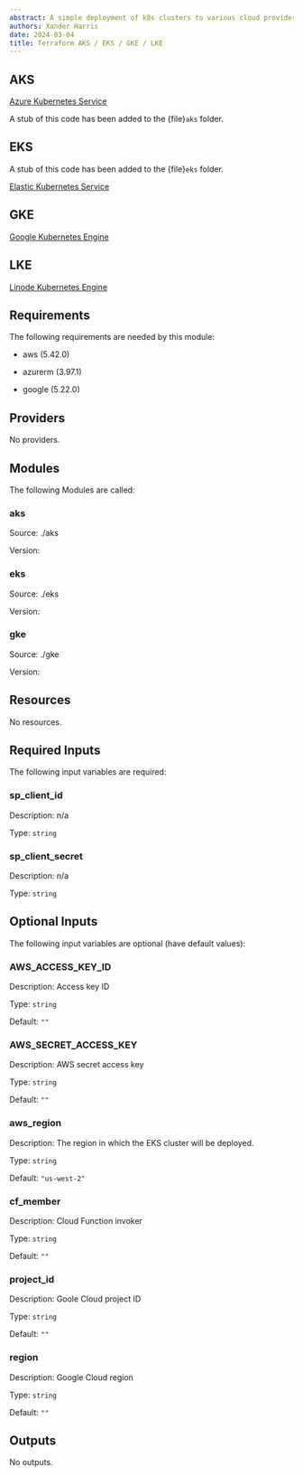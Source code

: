```yaml
---
abstract: A simple deployment of k8s clusters to various cloud providers.
authors: Xander Harris
date: 2024-03-04
title: Terraform AKS / EKS / GKE / LKE
---
```


## AKS

[Azure Kubernetes Service](https://registry.terraform.io/providers/hashicorp/azurerm/latest/docs/resources/kubernetes_cluster)

A stub of this code has been added to the {file}`aks` folder.

## EKS

A stub of this code has been added to the {file}`eks` folder.

[Elastic Kubernetes Service](https://registry.terraform.io/modules/terraform-aws-modules/eks/aws/latest)

## GKE

[Google Kubernetes Engine](https://registry.terraform.io/modules/terraform-google-modules/kubernetes-engine/google/latest)

## LKE

[Linode Kubernetes Engine](https://registry.terraform.io/providers/linode/linode/latest/docs/resources/lke_cluster)

<!-- BEGIN_TF_DOCS -->
## Requirements

The following requirements are needed by this module:

- aws (5.42.0)

- azurerm (3.97.1)

- google (5.22.0)

## Providers

No providers.

## Modules

The following Modules are called:

### aks

Source: ./aks

Version:

### eks

Source: ./eks

Version:

### gke

Source: ./gke

Version:

## Resources

No resources.

## Required Inputs

The following input variables are required:

### sp\_client\_id

Description: n/a

Type: `string`

### sp\_client\_secret

Description: n/a

Type: `string`

## Optional Inputs

The following input variables are optional (have default values):

### AWS\_ACCESS\_KEY\_ID

Description: Access key ID

Type: `string`

Default: `""`

### AWS\_SECRET\_ACCESS\_KEY

Description: AWS secret access key

Type: `string`

Default: `""`

### aws\_region

Description: The region in which the EKS cluster will be deployed.

Type: `string`

Default: `"us-west-2"`

### cf\_member

Description: Cloud Function invoker

Type: `string`

Default: `""`

### project\_id

Description: Goole Cloud project ID

Type: `string`

Default: `""`

### region

Description: Google Cloud region

Type: `string`

Default: `""`

## Outputs

No outputs.
<!-- END_TF_DOCS -->
